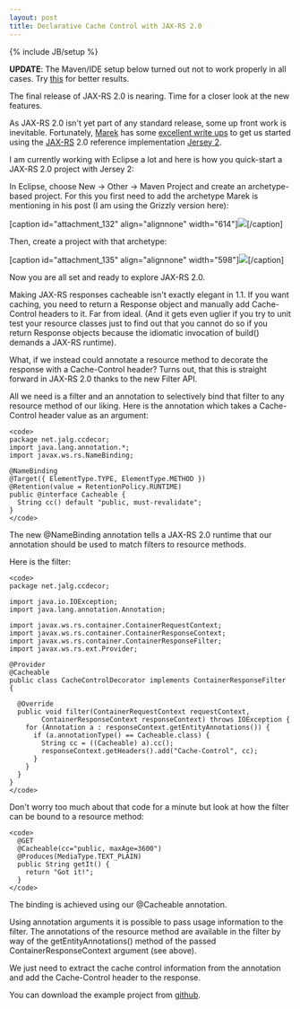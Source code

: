 ```yaml
---
layout: post
title: Declarative Cache Control with JAX-RS 2.0
---
```

{% include JB/setup %}

**UPDATE**: The Maven/IDE setup below turned out not to work properly in all cases. Try [this](http://jalg.net/2012/11/getting-started-playing-around-with-jax-rs-2-0-in-an-ee-container/) for better results.

The final release of JAX-RS 2.0 is nearing. Time for a closer look at the new features.

As JAX-RS 2.0 isn't yet part of any standard release, some up front work is inevitable. Fortunately, [Marek](http://marek.potociar.net) has some [excellent write ups](http://marek.potociar.net/2012/08/10/jersey-2-0-m06-has-been-released/) to get us started using the [JAX-RS](http://jax-rs-spec.java.net) 2.0 reference implementation [Jersey 2](http://jersey.java.net/jersey20.html).

I am currently working with Eclipse a lot and here is how you quick-start a JAX-RS 2.0 project with Jersey 2:

In Eclipse, choose New -> Other -> Maven Project and create an archetype-based project. For this you first need to add the archetype Marek is mentioning in his post (I am using the Grizzly version here):

[caption id="attachment_132" align="alignnone" width="614"][![](http://jalg.net/wp-content/uploads/2012/09/jersey2archetype.png)](http://jalg.net/wp-content/uploads/2012/09/jersey2archetype.png)[/caption]

Then, create a project with that archetype:

[caption id="attachment_135" align="alignnone" width="598"][![](http://jalg.net/wp-content/uploads/2012/09/selectArchetype.png)](http://jalg.net/wp-content/uploads/2012/09/selectArchetype.png)[/caption]

Now you are all set and ready to explore JAX-RS 2.0.

Making JAX-RS responses cacheable isn't exactly elegant in 1.1. If you want caching, you need to return a Response object and manually add Cache-Control headers to it. Far from ideal. (And it gets even uglier if you try to unit test your resource classes just to find out that you cannot do so if you return Response objects because the idiomatic invocation of build() demands a JAX-RS runtime).

What, if we instead could annotate a resource method to decorate the response with a Cache-Control header? Turns out, that this is straight forward in JAX-RS 2.0 thanks to the new Filter API.

All we need is a filter and an annotation to selectively bind that filter to any resource method of our liking. Here is the annotation which takes a Cache-Control header value as an argument:


    
    
    <code>
    package net.jalg.ccdecor;
    import java.lang.annotation.*;
    import javax.ws.rs.NameBinding;
    
    @NameBinding
    @Target({ ElementType.TYPE, ElementType.METHOD })
    @Retention(value = RetentionPolicy.RUNTIME)
    public @interface Cacheable {
      String cc() default "public, must-revalidate"; 
    }
    </code>
    



The new @NameBinding annotation tells a JAX-RS 2.0 runtime that our annotation should be used to match filters to resource methods.

Here is the filter:


    
    
    <code>
    package net.jalg.ccdecor;
    
    import java.io.IOException;
    import java.lang.annotation.Annotation;
    
    import javax.ws.rs.container.ContainerRequestContext;
    import javax.ws.rs.container.ContainerResponseContext;
    import javax.ws.rs.container.ContainerResponseFilter;
    import javax.ws.rs.ext.Provider;
    
    @Provider
    @Cacheable
    public class CacheControlDecorator implements ContainerResponseFilter {
    
      @Override
      public void filter(ContainerRequestContext requestContext,
            ContainerResponseContext responseContext) throws IOException {
        for (Annotation a : responseContext.getEntityAnnotations()) {
          if (a.annotationType() == Cacheable.class) {
            String cc = ((Cacheable) a).cc();
            responseContext.getHeaders().add("Cache-Control", cc);
          }
        }
      }
    }
    </code>
    



Don't worry too much about that code for a minute but look at how the filter can be bound to a resource method:

    
    
    <code>
      @GET
      @Cacheable(cc="public, maxAge=3600")
      @Produces(MediaType.TEXT_PLAIN)
      public String getIt() {
        return "Got it!";
      }
    </code>
    



The binding is achieved using our @Cacheable annotation.

Using annotation arguments it is possible to pass usage information to the filter. The annotations of the resource method are available in the filter by way of the getEntityAnnotations() method of the passed ContainerResponseContext argument (see above).

We just need to extract the cache control information from the annotation and add the Cache-Control header to the response.

You can download the example project from [github](https://github.com/algermissen/cache-control-decorator).


